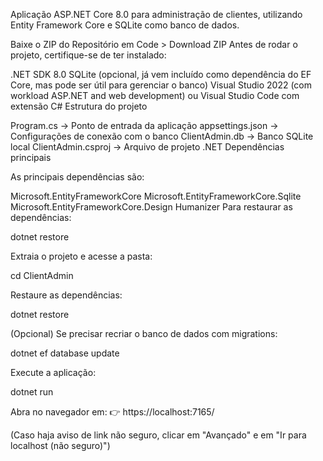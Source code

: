 Aplicação ASP.NET Core 8.0 para administração de clientes, utilizando Entity Framework Core e SQLite como banco de dados.

Baixe o ZIP do Repositório em Code > Download ZIP
Antes de rodar o projeto, certifique-se de ter instalado:

.NET SDK 8.0
SQLite (opcional, já vem incluído como dependência do EF Core, mas pode ser útil para gerenciar o banco)
Visual Studio 2022 (com workload ASP.NET and web development) ou Visual Studio Code com extensão C#
Estrutura do projeto

Program.cs → Ponto de entrada da aplicação
appsettings.json → Configurações de conexão com o banco
ClientAdmin.db → Banco SQLite local
ClientAdmin.csproj → Arquivo de projeto .NET
Dependências principais

As principais dependências são:

Microsoft.EntityFrameworkCore
Microsoft.EntityFrameworkCore.Sqlite
Microsoft.EntityFrameworkCore.Design
Humanizer
Para restaurar as dependências:

dotnet restore

Extraia o projeto e acesse a pasta:

cd ClientAdmin


Restaure as dependências:

dotnet restore


(Opcional) Se precisar recriar o banco de dados com migrations:

dotnet ef database update


Execute a aplicação:

dotnet run


Abra no navegador em:
👉 https://localhost:7165/

(Caso haja aviso de link não seguro, clicar em "Avançado" e em "Ir para localhost (não seguro)")

